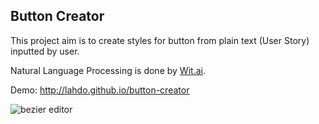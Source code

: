 ## Button Creator
This project aim is to create styles for button from plain text (User Story) inputted by user.

Natural Language Processing is done by [Wit.ai](http://wit.ai).

Demo:
<http://lahdo.github.io/button-creator>

![bezier editor](http://i.imgur.com/aCvqDOL.gifv)
